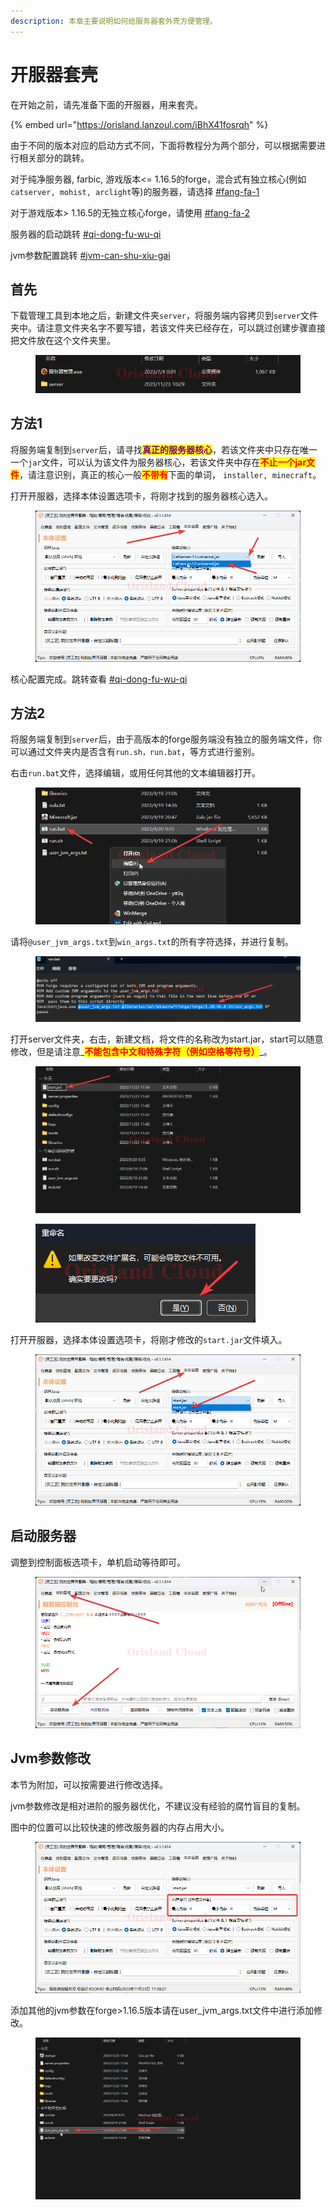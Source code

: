 ```yaml
---
description: 本章主要说明如何给服务器套外壳方便管理。
---
```


# 开服器套壳

在开始之前，请先准备下面的开服器，用来套壳。

{% embed url="https://orisland.lanzoul.com/iBhX41fosrqh" %}

由于不同的版本对应的启动方式不同，下面将教程分为两个部分，可以根据需要进行相关部分的跳转。

对于纯净服务器, farbic, 游戏版本<= 1.16.5的forge，混合式有独立核心(例如 `catserver, mohist, arclight`等)的服务器，请选择 [#fang-fa-1](kai-fu-qi-tao-ke.md#fang-fa-1 "mention")

对于游戏版本> 1.16.5的无独立核心forge，请使用 [#fang-fa-2](kai-fu-qi-tao-ke.md#fang-fa-2 "mention")

服务器的启动跳转 [#qi-dong-fu-wu-qi](kai-fu-qi-tao-ke.md#qi-dong-fu-wu-qi "mention")

jvm参数配置跳转 [#jvm-can-shu-xiu-gai](kai-fu-qi-tao-ke.md#jvm-can-shu-xiu-gai "mention")

## 首先

下载管理工具到本地之后，新建文件夹`server`，将服务端内容拷贝到`server`文件夹中。请注意文件夹名字不要写错，若该文件夹已经存在，可以跳过创建步骤直接把文件放在这个文件夹里。

<figure><img src="../../../.gitbook/assets/explorer_E47c7cAWrl.png" alt=""><figcaption></figcaption></figure>

## 方法1

将服务端复制到`server`后，请寻找<mark style="color:purple;">**真正的服务器核心**</mark>，若该文件夹中只存在唯一一个`jar`文件，可以认为该文件为服务器核心，若该文件夹中存在<mark style="color:red;">**不止一个jar文件**</mark>，请注意识别，真正的核心一般<mark style="color:red;">**不带有**</mark>下面的单词， `installer, minecraft`。

打开开服器，选择本体设置选项卡，将刚才找到的服务器核心选入。

<figure><img src="../../../.gitbook/assets/服务器管理_nnDo0SSdzH.png" alt=""><figcaption></figcaption></figure>

核心配置完成。跳转查看 [#qi-dong-fu-wu-qi](kai-fu-qi-tao-ke.md#qi-dong-fu-wu-qi "mention")

## 方法2

将服务端复制到`server`后，由于高版本的forge服务端没有独立的服务端文件，你可以通过文件夹内是否含有`run.sh，run.bat`，等方式进行鉴别。

&#x20;右击`run.bat`文件，选择编辑，或用任何其他的文本编辑器打开。

<figure><img src="../../../.gitbook/assets/explorer_FrGDUjnHwu.png" alt=""><figcaption></figcaption></figure>

请将`@user_jvm_args.txt`到`win_args.txt`的所有字符选择，并进行复制。

<figure><img src="../../../.gitbook/assets/Notepad_NpRrg69PXg.png" alt=""><figcaption></figcaption></figure>

打开server文件夹，右击，新建文档，将文件的名称改为start.jar，start可以随意修改，但是请注意_<mark style="color:red;">**不能包含中文和特殊字符（例如空格等符号）**</mark>_。

<figure><img src="../../../.gitbook/assets/explorer_7aBhRZhEkb.png" alt=""><figcaption></figcaption></figure>

<figure><img src="../../../.gitbook/assets/explorer_5ninupt2bs.png" alt=""><figcaption></figcaption></figure>

打开开服器，选择本体设置选项卡，将刚才修改的`start.jar`文件填入。

<figure><img src="../../../.gitbook/assets/服务器管理_bGKfVeitWt.png" alt=""><figcaption></figcaption></figure>

## 启动服务器

调整到控制面板选项卡，单机启动等待即可。

<figure><img src="../../../.gitbook/assets/服务器管理_qAfeaw74KQ.png" alt=""><figcaption></figcaption></figure>

## Jvm参数修改

本节为附加，可以按需要进行修改选择。

jvm参数修改是相对进阶的服务器优化，不建议没有经验的腐竹盲目的复制。

图中的位置可以比较快速的修改服务器的内存占用大小。

<figure><img src="../../../.gitbook/assets/服务器管理_FC90QdA3mE.png" alt=""><figcaption></figcaption></figure>

添加其他的jvm参数在forge>1.16.5版本请在user\_jvm\_args.txt文件中进行添加修改。

<figure><img src="../../../.gitbook/assets/explorer_SEtX6VngOe.png" alt=""><figcaption></figcaption></figure>
